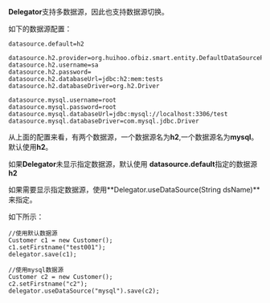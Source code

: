 **Delegator**支持多数据源，因此也支持数据源切换。

如下的数据源配置：

```
datasource.default=h2

datasource.h2.provider=org.huihoo.ofbiz.smart.entity.DefaultDataSourceProvider
datasource.h2.username=sa
datasource.h2.password=
datasource.h2.databaseUrl=jdbc:h2:mem:tests
datasource.h2.databaseDriver=org.h2.Driver

datasource.mysql.username=root
datasource.mysql.password=root
datasource.mysql.databaseUrl=jdbc:mysql://localhost:3306/test
datasource.mysql.databaseDriver=com.mysql.jdbc.Driver

```

从上面的配置来看，有两个数据源，一个数据源名为**h2**,一个数据源名为**mysql**。 默认使用**h2**。

如果**Delegator**未显示指定数据源，默认使用 **datasource.default**指定的数据源**h2**

如果需要显示指定数据源，使用**Delegator.useDataSource(String dsName)**来指定。

如下所示：

```
//使用默认数据源
Customer c1 = new Customer();
c1.setFirstname("test001");
delegator.save(c1);

//使用mysql数据源
Customer c2 = new Customer();
c2.setFirstname("c2");
delegator.useDataSource("mysql").save(c2);

```